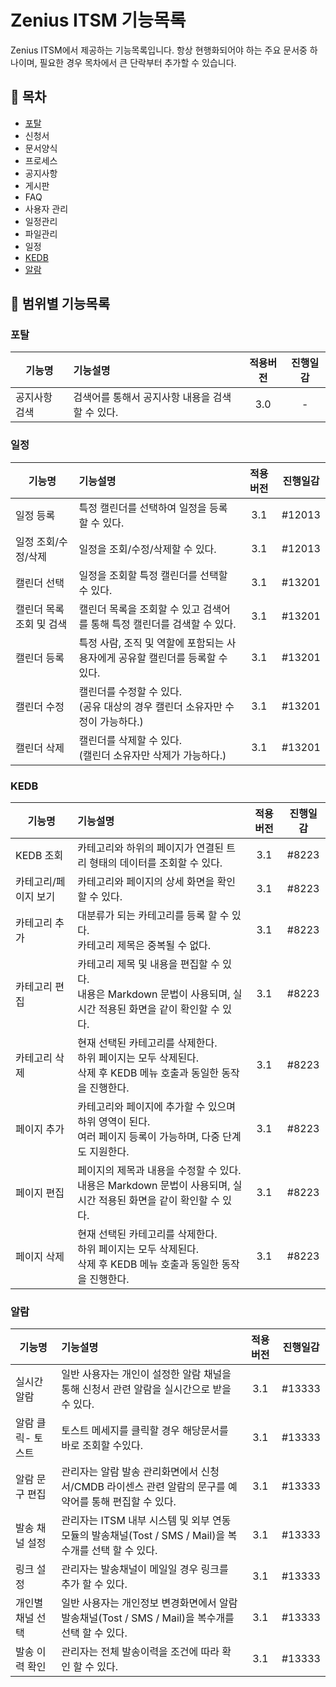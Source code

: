 # Zenius ITSM 기능목록

Zenius ITSM에서 제공하는 기능목록입니다. 항상 현행화되어야 하는 주요 문서중 하나이며, 필요한 경우 목차에서 큰 단락부터 추가할 수 있습니다.

## 📄 목차

* [포탈](#포탈)
* 신청서
* 문서양식
* 프로세스
* 공지사항
* 게시판
* FAQ
* 사용자 관리
* 일정관리
* 파일관리
* 일정
* [KEDB](#KEDB)
* [알람](#알람)

## 📌 범위별 기능목록

### 포탈

| 기능명 | 기능설명 | 적용버전 | 진행일감 |
|---|:---|:---:|:---:|
|공지사항 검색|검색어를 통해서 공지사항 내용을 검색할 수 있다.| 3.0 | - |

### 일정
| 기능명 | 기능설명 | 적용버전 | 진행일감 |
|---|:---|:---:|:---:|
|일정 등록|특정 캘린더를 선택하여 일정을 등록할 수 있다.| 3.1 | #12013 |
|일정 조회/수정/삭제|일정을 조회/수정/삭제할 수 있다.| 3.1 | #12013 |
|캘린더 선택|일정을 조회할 특정 캘린더를 선택할 수 있다.| 3.1 | #13201
|캘린더 목록 조회 및 검색|캘린더 목록을 조회할 수 있고 검색어를 통해 특정 캘린더를 검색할 수 있다.| 3.1 | #13201 |
|캘린더 등록|특정 사람, 조직 및 역할에 포함되는 사용자에게 공유할 캘린더를 등록할 수 있다. | 3.1 | #13201 |
|캘린더 수정|캘린더를 수정할 수 있다. </br>(공유 대상의 경우 캘린더 소유자만 수정이 가능하다.)| 3.1 | #13201 |
|캘린더 삭제|캘린더를 삭제할 수 있다. </br>(캘린더 소유자만 삭제가 가능하다.)| 3.1 | #13201 |

### KEDB
| 기능명 | 기능설명 | 적용버전 | 진행일감 |
|---|:---|:---:|:---:|
| KEDB 조회 | 카테고리와 하위의 페이지가 연결된 트리 형태의 데이터를 조회할 수 있다. | 3.1 | #8223 |
| 카테고리/페이지 보기 | 카테고리와 페이지의 상세 화면을 확인할 수 있다. | 3.1 | #8223 |
| 카테고리 추가 | 대분류가 되는 카테고리를 등록 할 수 있다. <br/> 카테고리 제목은 중복될 수 없다. | 3.1 | #8223 |
| 카테고리 편집 | 카테고리 제목 및 내용을 편집할 수 있다. <br/>내용은 Markdown 문법이 사용되며, 실시간 적용된 화면을 같이 확인할 수 있다. | 3.1 | #8223 |
| 카테고리 삭제 | 현재 선택된 카테고리를 삭제한다. <br/>하위 페이지는 모두 삭제된다.<br /> 삭제 후 KEDB 메뉴 호출과 동일한 동작을 진행한다.| 3.1 | #8223 |
| 페이지 추가 | 카테고리와 페이지에 추가할 수 있으며 하위 영역이 된다. <br/> 여러 페이지 등록이 가능하며, 다중 단계도 지원한다. | 3.1 | #8223 |
| 페이지 편집 | 페이지의 제목과 내용을 수정할 수 있다. <br/>내용은 Markdown 문법이 사용되며, 실시간 적용된 화면을 같이 확인할 수 있다. | 3.1 | #8223 |
| 페이지 삭제 | 현재 선택된 카테고리를 삭제한다. <br/>하위 페이지는 모두 삭제된다.<br /> 삭제 후 KEDB 메뉴 호출과 동일한 동작을 진행한다.| 3.1 | #8223 |

### 알람
| 기능명 | 기능설명 | 적용버전 | 진행일감 |
|---|:---|:---:|:---:|
| 실시간 알람 | 일반 사용자는 개인이 설정한 알람 채널을 통해 신청서 관련 알람을 실시간으로 받을 수 있다. | 3.1 | #13333 |
| 알람 클릭- 토스트 | 토스트 메세지를 클릭할 경우 해당문서를 바로 조회할 수있다. | 3.1 | #13333 |
| 알람 문구 편집 | 관리자는 알람 발송 관리화면에서 신청서/CMDB 라이센스 관련 알람의 문구를 예약어를 통해 편집할 수 있다.  | 3.1 | #13333 |
| 발송 채널 설정 | 관리자는 ITSM 내부 시스템 및 외부 연동모듈의 발송채널(Tost / SMS / Mail)을 복수개를 선택 할 수 있다.  | 3.1 | #13333 |
| 링크 설정 | 관리자는 발송채널이 메일일 경우 링크를 추가 할 수 있다.  | 3.1 | #13333 |
| 개인별 채널 선택 | 일반 사용자는 개인정보 변경화면에서 알람 발송채널(Tost / SMS / Mail)을 복수개를 선택 할 수 있다.  | 3.1 | #13333 |
| 발송 이력 확인 | 관리자는 전체 발송이력을 조건에 따라 확인 할 수 있다.  | 3.1 | #13333 |
